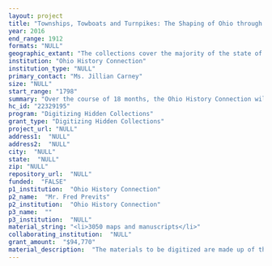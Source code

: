 ```yaml
--- 
layout: project 
title: "Townships, Towboats and Turnpikes: The Shaping of Ohio through Land Surveys, Canals and Roads"
year: 2016
end_range: 1912
formats: "NULL"
geographic_extant: "The collections cover the majority of the state of Ohio, with a particular emphasis on the counties along the courses of the Ohio & Erie Canal and the Miami & Erie Canal."
institution: "Ohio History Connection"
institution_type: "NULL"
primary_contact: "Ms. Jillian Carney"
size: "NULL"
start_range: "1798"
summary: "Over the course of 18 months, the Ohio History Connection will digitize three State Archives collections of early Ohio land records and maps: Federal Rectangular Survey of Plats in Ohio, Canal Plat Maps and Road Survey Records. The collections will be digitized in their entirety and described for online public access. Supplementary materials, such as video tutorials, research guides and presentations, will also be produced and made available on Ohio Memory (www.ohiomemory.org). Digitizing maps and documents related to the early surveying of the lands of Ohio will help tell the story of America's expansion across the Appalachians and into the Ohio region in the late eighteenth and early nineteenth centuries. Researchers and students in a range of disciplines, from land surveying and cartography to genealogy and political and economic history, will benefit from having this wealth of material more easily accessible."
hc_id: "22329195"
program: "Digitizing Hidden Collections"
grant_type: "Digitizing Hidden Collections"
project_url: "NULL"
address1:  "NULL"
address2:  "NULL"
city:  "NULL"
state:  "NULL"
zip: "NULL"
repository_url:  "NULL"
funded:  "FALSE"
p1_institution:  "Ohio History Connection"
p2_name:  "Mr. Fred Previts"
p2_institution:  "Ohio History Connection"
p3_name:  ""
p3_institution:  "NULL"
material_string: "<li>3050 maps and manuscripts</li>"
collaborating_institution:  "NULL"
grant_amount:  "$94,770"
material_description:  "The materials to be digitized are made up of three collections of plat maps, field notes and other survey records pertaining to the division of land and the establishment of roads and canals in Ohio. The first collection is a federal survey of plats in Ohio that documents the early surveying and sale of federal lands in the state. Information contained in the surveys shows the location of land in each section and the number of acres. The plats include maps and field notes indicating the townships, ranges and sections within the surveys. The plats also contain indications of topographical features and vegetation, including areas covered by prairies, swamps and bodies of water. Man-made effects such as trails, roads, settlements, buildings, Indian reservations and ancient burial mounds occasionally are shown. The second collection consists of canal plat maps showing the routes of Ohio's two major and feeder canals which were critical in providing Ohioans affordable shipping to and from east coast markets. The maps indicate the location of bridges, dams and locks. Plats of the cities and towns along the canals are also provided and include the names of streets and locations of factories and some commercial establishments. The maps also indicate state and private property boundaries along the canal route including the names of property owners. The third collection is a set of early state road surveys which document new roads and the continuation or alteration of existing roads in the state of Ohio. The information usually present in the surveys include the surveyors' maps and field notes, variance measurements, road commissioners' and surveyors' statements and statements of verification of completion. Some of the survey maps are simple line drawings while others are more detailed with added colors."
---
```

